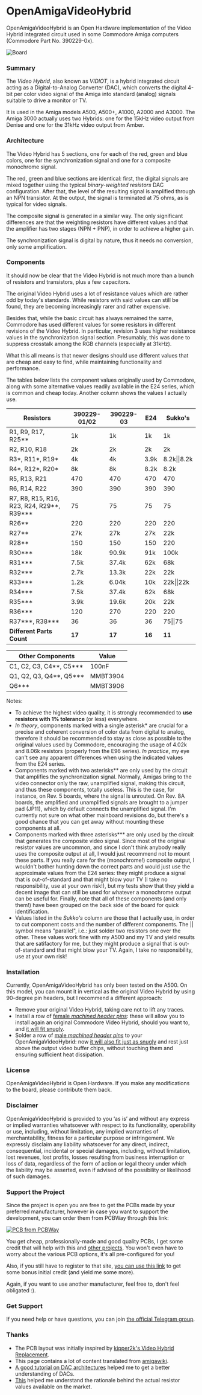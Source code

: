 # OpenAmigaVideoHybrid
OpenAmigaVideoHybrid is an Open Hardware implementation of the Video Hybrid integrated circuit used in some Commodore Amiga computers (Commodore Part No. 390229-0x).

![Board](https://raw.githubusercontent.com/SukkoPera/OpenAmigaVideoHybrid/master/doc/render-top.png)

### Summary
The *Video Hybrid*, also known as *VIDIOT*, is a hybrid integrated circuit acting as a Digital-to-Analog Converter (DAC), which converts the digital 4-bit per color video signal of the Amiga into standard (analog) signals suitable to drive a monitor or TV.

It is used in the Amiga models A500, A500+, A1000, A2000 and A3000. The Amiga 3000 actually uses two Hybrids: one for the 15kHz video output from Denise and one for the 31kHz video output from Amber.

### Architecture
The Video Hybrid has 5 sections, one for each of the red, green and blue colors, one for the synchronization signal and one for a composite monochrome signal.

The red, green and blue sections are identical: first, the digital signals are mixed together using the typical *binary-weighted resistors* DAC configuration. After that, the level of the resulting signal is amplified through an NPN transistor. At the output, the signal is terminated at 75 ohms, as is typical for video signals.

The composite signal is generated in a similar way. The only significant differences are that the weighting resistors have different values and that the amplifier has two stages (NPN + PNP), in order to achieve a higher gain.

The synchronization signal is digital by nature, thus it needs no conversion, only some amplification.

### Components
It should now be clear that the Video Hybrid is not much more than a bunch of resistors and transistors, plus a few capacitors.

The original Video Hybrid uses a lot of resistance values which are rather odd by today's standards. While resistors with said values can still be found, they are becoming increasingly rarer and rather expensive.

Besides that, while the basic circuit has always remained the same, Commodore has used different values for some resistors in different revisions of the Video Hybrid. In particular, revision 3 uses higher resistance values in the synchronization signal section. Presumably, this was done to suppress crosstalk among the RGB channels (especially at 31kHz).

What this all means is that newer designs should use different values that are cheap and easy to find, while maintaining functionality and performance.

The tables below lists the component values originally used by Commodore, along with some alternative values readily available in the E24 series, which is common and cheap today. Another column shows the values I actually use.

|Resistors                                     |390229-01/02|390229-03|E24   |Sukko's     |
|----------------------------------------------|------------|---------|------|------------|
|R1, R9, R17, R25\*\*                          |1k          |1k       |1k    |1k          |
|R2, R10, R18                                  |2k          |2k       |2k    |2k          |
|R3\*, R11\*, R19\*                            |4k          |4k       |3.9k  |8.2k\|\|8.2k|
|R4\*, R12\*, R20\*                            |8k          |8k       |8.2k  |8.2k        |
|R5, R13, R21                                  |470         |470      |470   |470         |
|R6, R14, R22                                  |390         |390      |390   |390         |
|R7, R8, R15, R16, R23, R24, R29\*\*, R39\*\*\*|75          |75       |75    |75          |
|R26\*\*                                       |220         |220      |220   |220         |
|R27\*\*                                       |27k         |27k      |27k   |22k         |
|R28\*\*                                       |150         |150      |150   |220         |
|R30\*\*\*                                     |18k         |90.9k    |91k   |100k        |
|R31\*\*\*                                     |7.5k        |37.4k    |62k   |68k         |
|R32\*\*\*                                     |2.7k        |13.3k    |22k   |22k         |
|R33\*\*\*                                     |1.2k        |6.04k    |10k   |22k\|\|22k  |
|R34\*\*\*                                     |7.5k        |37.4k    |62k   |68k         |
|R35\*\*\*                                     |3.9k        |19.6k    |20k   |22k         |
|R36\*\*\*                                     |120         |270      |220   |220         |
|R37\*\*\*, R38\*\*\*                          |36          |36       |36    |75\|\|75    |
|**Different Parts Count**                     |**17**      |**17**   |**16**|**11**      |

|Other Components                    |Value   |
|------------------------------------|--------|
|C1, C2, C3, C4\*\*, C5\*\*\*        |100nF   |
|Q1, Q2, Q3, Q4\*\*, Q5\*\*\*        |MMBT3904|
|Q6\*\*\*                            |MMBT3906|

Notes:
- To achieve the highest video quality, it is strongly recommended to **use resistors with 1% tolerance** (or less) everywhere.
- *In theory*, components marked with a single asterisk* are crucial for a precise and coherent conversion of color data from digital to analog, therefore it should be recommended to stay as close as possible to the original values used by Commodore, encouraging the usage of 4.02k and 8.06k resistors (properly from the E96 series). *In practice*, my eye can't see any apparent differences when using the indicated values from the E24 series.
- Components marked with two asterisks\*\* are only used by the circuit that amplifies the synchronization signal. Normally, Amigas bring to the video connector only the raw, unamplified signal, making this circuit, and thus these components, totally useless. This is the case, for instance, on Rev. 5 boards, where the signal is unrouted. On Rev. 8A boards, the amplified and unamplified signals are brought to a jumper pad (JP11), which by default connects the unamplified signal. I'm currently not sure on what other mainboard revisions do, but there's a good chance that you can get away without mounting these components at all.
- Components marked with three asterisks\*\*\* are only used by the circuit that generates the composite video signal. Since most of the original resistor values are uncommon, and since I don't think anybody really uses the composite output at all, I would just recommend not to mount these parts. If you really care for the (monochrome!) composite output, I wouldn't bother hunting down the correct parts and would just use the approximate values from the E24 series: they might produce a signal that is out-of-standard and that might blow your TV (I take no responsibility, use at your own risk!), but my tests show that they yield a decent image that can still be used for whatever a monochrome output can be useful for. Finally, note that all of these components (and only them!) have been grouped on the back side of the board for quick identification.
- Values listed in the *Sukko's* column are those that I actually use, in order to cut component costs and the number of different components. The \|\| symbol means "parallel", i.e.: just solder two resistors one over the other. These values work fine with my A500 and my TV and yield results that are satifactory for me, but they might produce a signal that is out-of-standard and that might blow your TV. Again, I take no responsibility, use at your own risk!

### Installation
Currently, OpenAmigaVideoHybrid has only been tested on the A500. On this model, you can mount it in vertical as the original Video Hybrid by using 90-degree pin headers, but I recommend a different approach:
- Remove your original Video Hybrid, taking care not to lift any traces.
- Install a row of [female *machined header pins*](https://raw.githubusercontent.com/SukkoPera/OpenAmigaVideoHybrid/master/doc/round_pin_headers_female.jpg): these will allow you to install again an original Commodore Video Hybrid, should you want to, and [it will fit snugly](https://raw.githubusercontent.com/SukkoPera/OpenAmigaVideoHybrid/master/doc/original_socketed.jpg).
- Solder a row of [male *machined header pins*](https://raw.githubusercontent.com/SukkoPera/OpenAmigaVideoHybrid/master/doc/round_pin_headers_male.jpg) to your OpenAmigaVideoHybrid: now [it will also fit just as snugly](https://raw.githubusercontent.com/SukkoPera/OpenAmigaVideoHybrid/master/doc/oavh_installed.jpg) and rest just above the output video buffer chips, without touching them and ensuring sufficient heat dissipation.

### License
OpenAmigaVideoHybrid is Open Hardware. If you make any modifications to the board, please contribute them back.

### Disclaimer
OpenAmigaVideoHybrid is provided to you ‘as is’ and without any express or implied warranties whatsoever with respect to its functionality, operability or use, including, without limitation, any implied warranties of merchantability, fitness for a particular purpose or infringement. We expressly disclaim any liability whatsoever for any direct, indirect, consequential, incidental or special damages, including, without limitation, lost revenues, lost profits, losses resulting from business interruption or loss of data, regardless of the form of action or legal theory under which the liability may be asserted, even if advised of the possibility or likelihood of such damages.

### Support the Project
Since the project is open you are free to get the PCBs made by your preferred manufacturer, however in case you want to support the development, you can order them from PCBWay through this link:

[![PCB from PCBWay](https://www.pcbway.com/project/img/images/frompcbway.png)](https://www.pcbway.com/project/shareproject/OpenAmigaVideoHybrid_V1.html)

You get cheap, professionally-made and good quality PCBs, I get some credit that will help with this and [other projects](https://www.pcbway.com/project/member/shareproject/?bmbid=41100). You won't even have to worry about the various PCB options, it's all pre-configured for you!

Also, if you still have to register to that site, [you can use this link](https://www.pcbway.com/setinvite.aspx?inviteid=41100) to get some bonus initial credit (and yield me some more).

Again, if you want to use another manufacturer, feel free to, don't feel obligated :).

### Get Support
If you need help or have questions, you can join [the official Telegram group](https://t.me/joinchat/HUHdWBC9J9JnYIrvTYfZmg).


### Thanks
- The PCB layout was initially inspired by [kipper2k's Video Hybrid Replacement](http://eab.abime.net/showthread.php?t=68311).
- This page contains a lot of content translated from [amigawiki](http://www.amigawiki.de/doku.php?id=de:parts:vidiot).
- [A good tutorial on DAC architectures](http://www.circuitstoday.com/digital-to-analog-converters-da) helped me to get a better understanding of DACs.
- [This](http://logwell.com/tech/components/resistor_values.html) helped me understand the rationale behind the actual resistor values available on the market.
